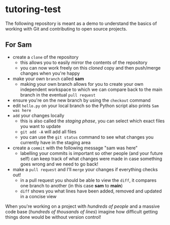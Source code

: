 # tutoring-test
The following repository is meant as a demo to understand the basics of working with Git and contributing to open source projects.
## For Sam

- create a ```clone``` of the repository
  - this allows you to easily mirror the contents of the repository
  - you can now work freely on this *cloned* copy and then push/merge changes when you're happy
- make your own ```branch``` called **sam**
  - making your own branch allows for you to create your own independent workspace to which we can compare back to the main branch in the eventual ```pull request```
- ensure you're on the new branch by using the ```checkout``` command
- edit ```hello.py``` on your local branch so the Python script also prints ```Sam was here```
- ```add``` your changes locally
  - this is also called the *staging phase*, you can select which exact files you want to update 
  - ```git add -A``` will add all files 
  - you can use the ```git status``` command to see what changes you currently have in the staging area
- create a ```commit``` with the following message "sam was here"
  - labelling your commits is important so other people (and your future self) can keep track of what changes were made in case something goes wrong and we need to go back!
- make a ```pull request``` and I'll ```merge``` your changes if everything checks out!
  - in a pull request you should be able to view the ```diff```, it compares one branch to another (in this case **sam** to **main**)
  - ```diff``` shows you what lines have been added, removed and updated in a concise view
  
  
When you're working on a project with *hundreds of people* and a massive code base (*hundreds of thousands of lines*) imagine how difficult getting things done would be without version control!
